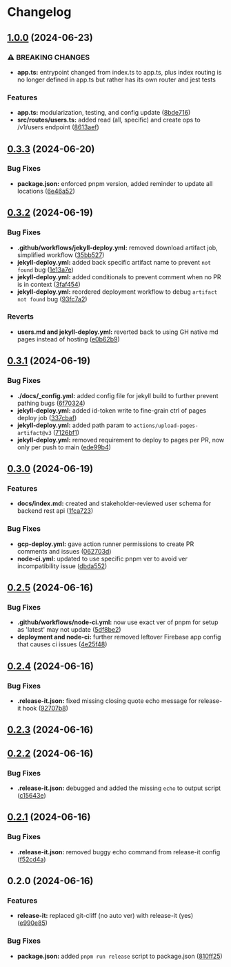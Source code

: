 # Changelog

## [1.0.0](https://github.com/devosu/research-mentorship-backend-lite/compare/v0.3.3...v1.0.0) (2024-06-23)


### ⚠ BREAKING CHANGES

* **app.ts:** entrypoint changed from index.ts to app.ts, plus index routing is no longer defined
in app.ts but rather has its own router and jest tests

### Features

* **app.ts:** modularization, testing, and config update ([8bde716](https://github.com/devosu/research-mentorship-backend-lite/commit/8bde716acba1e697f00c4afab2779e53201c22ef))
* **src/routes/users.ts:** added read (all, specific) and create ops to /v1/users endpoint ([8613aef](https://github.com/devosu/research-mentorship-backend-lite/commit/8613aefeda2b64db6877df76377a0211c61efce0))

## [0.3.3](https://github.com/devosu/research-mentorship-backend-lite/compare/v0.3.2...v0.3.3) (2024-06-20)


### Bug Fixes

* **package.json:** enforced pnpm version, added reminder to update all locations ([6e46a52](https://github.com/devosu/research-mentorship-backend-lite/commit/6e46a528fc8c233fa89c01dfe8ae07159e3a232a))

## [0.3.2](https://github.com/devosu/research-mentorship-backend-lite/compare/v0.3.1...v0.3.2) (2024-06-19)


### Bug Fixes

* **.github/workflows/jekyll-deploy.yml:** removed download artifact job, simplified workflow ([35bb527](https://github.com/devosu/research-mentorship-backend-lite/commit/35bb527d0c73100982f078b1d02f9499feddb363))
* **jekyll-deploy.yml:** added back specific artifact name to prevent `not found` bug ([1e13a7e](https://github.com/devosu/research-mentorship-backend-lite/commit/1e13a7e50ece9962a97e4f178b7686ec0c6c5049))
* **jekyll-deploy.yml:** added conditionals to prevent comment when no PR is in context ([3faf454](https://github.com/devosu/research-mentorship-backend-lite/commit/3faf454c25f6c4b3dff87edc965a9c2e5b2a1735))
* **jekyll-deploy.yml:** reordered deployment workflow to debug `artifact not found` bug ([93fc7a2](https://github.com/devosu/research-mentorship-backend-lite/commit/93fc7a24b6b4ccb3e0551305677b9b00290a4dbe))


### Reverts

* **users.md and jekyll-deploy.yml:** reverted back to using GH native md pages instead of hosting ([e0b62b9](https://github.com/devosu/research-mentorship-backend-lite/commit/e0b62b98bc1145ce5e85f077963294a9ab279072))

## [0.3.1](https://github.com/devosu/research-mentorship-backend-lite/compare/v0.3.0...v0.3.1) (2024-06-19)


### Bug Fixes

* **./docs/_config.yml:** added config file for jekyll build to further prevent pathing bugs ([6f70324](https://github.com/devosu/research-mentorship-backend-lite/commit/6f70324c8443ae2280b9b98d66e7c53bd85ffdc1))
* **jekyll-deploy.yml:** added id-token write to fine-grain ctrl of pages deploy job ([337cbaf](https://github.com/devosu/research-mentorship-backend-lite/commit/337cbafce2b123fd9d56a6124bcd44d05f133a4b))
* **jekyll-deploy.yml:** added path param  to `actions/upload-pages-artifact@v3` ([7126bf1](https://github.com/devosu/research-mentorship-backend-lite/commit/7126bf1aea6d12679313c93d4244a1228bb65ed9))
* **jekyll-deploy.yml:** removed requirement to deploy to pages per PR, now only per push to main ([ede99b4](https://github.com/devosu/research-mentorship-backend-lite/commit/ede99b407d0be0056b49b0a95dcda55e211dd7ab))

## [0.3.0](https://github.com/devosu/research-mentorship-backend-lite/compare/v0.2.5...v0.3.0) (2024-06-19)


### Features

* **docs/index.md:** created and stakeholder-reviewed user schema for backend rest api ([1fca723](https://github.com/devosu/research-mentorship-backend-lite/commit/1fca723c61e50f599dc80f5c824a4617a882c51f))


### Bug Fixes

* **gcp-deploy.yml:** gave action runner permissions to create PR comments and issues ([062703d](https://github.com/devosu/research-mentorship-backend-lite/commit/062703d21a30d0d871f1caa2ef2268ca69b2dbb1))
* **node-ci.yml:** updated to use specific pnpm ver to avoid ver incompatibility issue ([dbda552](https://github.com/devosu/research-mentorship-backend-lite/commit/dbda5522197220a8767a10a98f422ce1c75d9425))

## [0.2.5](https://github.com/devosu/research-mentorship-backend-lite/compare/v0.2.4...v0.2.5) (2024-06-16)


### Bug Fixes

* **.github/workflows/node-ci.yml:** now use exact ver of pnpm for setup as 'latest' may not update ([5df8be2](https://github.com/devosu/research-mentorship-backend-lite/commit/5df8be26d77e8728774fb9a3aa570996c90cad3c))
* **deployment and node-ci:** further removed leftover Firebase app config that causes ci issues ([4e25f48](https://github.com/devosu/research-mentorship-backend-lite/commit/4e25f48c9e646fdc5f32c9c545918d1d5f797e23))

## [0.2.4](https://github.com/devosu/research-mentorship-backend-lite/compare/v0.2.3...v0.2.4) (2024-06-16)


### Bug Fixes

* **.release-it.json:** fixed missing closing quote echo message for release-it hook ([92707b8](https://github.com/devosu/research-mentorship-backend-lite/commit/92707b8e808f5e14376e12cdbf20b9cc3b127427))

## [0.2.3](https://github.com/devosu/research-mentorship-backend-lite/compare/v0.2.2...v0.2.3) (2024-06-16)

## [0.2.2](https://github.com/devosu/research-mentorship-backend-lite/compare/v0.2.1...v0.2.2) (2024-06-16)


### Bug Fixes

* **.release-it.json:** debugged and added the missing `echo` to output script ([c15643e](https://github.com/devosu/research-mentorship-backend-lite/commit/c15643e04092aeb43ba8d0e24950f76870953816))

## [0.2.1](https://github.com/devosu/research-mentorship-backend-lite/compare/v0.2.0...v0.2.1) (2024-06-16)


### Bug Fixes

* **.release-it.json:** removed buggy echo command from release-it config ([f52cd4a](https://github.com/devosu/research-mentorship-backend-lite/commit/f52cd4a2dce0eec01816922bfb0a05b8a1fd0018))

## 0.2.0 (2024-06-16)


### Features

* **release-it:** replaced git-cliff (no auto ver) with release-it (yes) ([e990e85](https://github.com/devosu/research-mentorship-backend-lite/commit/e990e850c2d4a0165a3ca9c086db28225cdc1c00))


### Bug Fixes

* **package.json:** added `pnpm run release` script to package.json ([810ff25](https://github.com/devosu/research-mentorship-backend-lite/commit/810ff25ce1a7b8e6283a3952e82a189b594a63e7))
